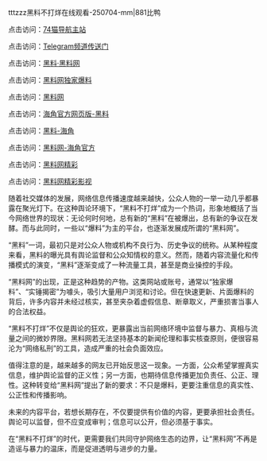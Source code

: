 tttzzz黑料不打烊在线观看-250704-mm|881比鸭

点击访问：<a href="https://74mao.com/">74猫导航主站</a>

点击访问：<a href="https://74mao.com/">Telegram频道传送门</a>

点击访问：<a href="https://heiliaolvzlu3.pages.dev">黑料·黑料网</a>

点击访问：<a href="https://heiliaoyvnrda.pages.dev">黑料网独家爆料</a>

点击访问：<a href="https://fge-7ja.pages.dev/">黑料网</a>

点击访问：<a href="https://haef.pages.dev/">海角官方网页版-黑料</a>

点击访问：<a href="https://gdas.pages.dev/">黑料-海角</a>

点击访问：<a href="https://jha.pages.dev/">黑料网-海角官方</a>

点击访问：<a href="https://qfwfg.pages.dev/">黑料网精彩</a>

点击访问：<a href="https://tyer.pages.dev/">黑料网精彩影视</a>

随着社交媒体的发展，网络信息传播速度越来越快，公众人物的一举一动几乎都暴露在聚光灯下。在这种舆论环境下，“黑料不打烊”成为一个热词，形象地概括了当今网络世界的现状：无论何时何地，总有新的“黑料”在被爆出，总有新的争议在发酵。而与此同时，一些以“爆料”为主的平台，也逐渐发展成所谓的“黑料网”。

“黑料”一词，最初只是对公众人物或机构不良行为、历史争议的统称。从某种程度来看，黑料的曝光具有舆论监督和公众知情权的意义。然而，随着内容流量化和传播模式的演变，“黑料”逐渐变成了一种流量工具，甚至是商业操控的手段。

“黑料网”的出现，正是这种趋势的产物。这类网站或账号，通常以“独家爆料”、“实锤揭密”为噱头，吸引大量用户浏览和讨论。但在快速更新、片面爆料的背后，许多内容并未经过核实，甚至夹杂着虚假信息、断章取义，严重损害当事人的合法权益。

“黑料不打烊”不仅是舆论的狂欢，更暴露出当前网络环境中监督与暴力、真相与流量之间的微妙界限。黑料网若无法坚持基本的新闻伦理和事实核查原则，便很容易沦为“网络私刑”的工具，造成严重的社会负面效应。

值得注意的是，越来越多的网友已开始反思这一现象。一方面，公众希望掌握真实信息，维护舆论监督的正义性；另一方面，也期待信息传播更加负责任、公正、理性。这种转变给“黑料网”提出了新的要求：不只是爆料，更要注重信息的真实性、公正性和传播影响。

未来的内容平台，若想长期存在，不仅要提供有价值的内容，更要承担社会责任。舆论可以监督，但不应变成审判；信息可以公开，但必须基于事实。

在“黑料不打烊”的时代，更需要我们共同守护网络生态的边界，让“黑料网”不再是造谣与暴力的温床，而是促进透明与进步的力量。
